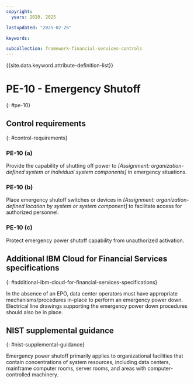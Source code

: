 ```yaml
---
copyright:
  years: 2020, 2025

lastupdated: "2025-02-26"

keywords:

subcollection: framework-financial-services-controls
---
```


{{site.data.keyword.attribute-definition-list}}

# PE-10 - Emergency Shutoff
{: #pe-10}

## Control requirements
{: #control-requirements}



### PE-10 (a)


Provide the capability of shutting off power to _[Assignment: organization-defined system or individual system components]_ in emergency situations.


### PE-10 (b)


Place emergency shutoff switches or devices in _[Assignment: organization-defined location by system or system component]_ to facilitate access for authorized personnel.


### PE-10 (c)


Protect emergency power shutoff capability from unauthorized activation.






## Additional IBM Cloud for Financial Services specifications
{: #additional-ibm-cloud-for-financial-services-specifications}

In the absence of an EPO, data center operators must have appropriate mechanisms/procedures in-place to perform an emergency power down. Electrical line drawings supporting the emergency power down procedures should also be in place. 







## NIST supplemental guidance
{: #nist-supplemental-guidance}

Emergency power shutoff primarily applies to organizational facilities that contain concentrations of system resources, including data centers, mainframe computer rooms, server rooms, and areas with computer-controlled machinery.
